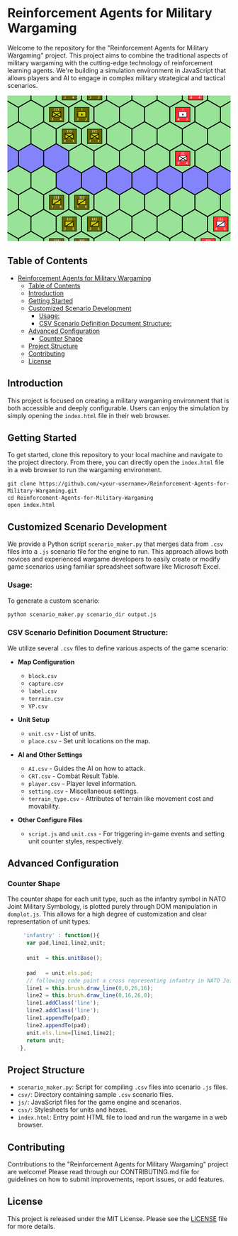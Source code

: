 # Reinforcement Agents for Military Wargaming

Welcome to the repository for the "Reinforcement Agents for Military Wargaming" project. This project aims to combine the traditional aspects of military wargaming with the cutting-edge technology of reinforcement learning agents. We're building a simulation environment in JavaScript that allows players and AI to engage in complex military strategical and tactical scenarios.


![Image](./preview/Reinforcement-Agents-for-Military-Wargaming.png)

## Table of Contents

- [Reinforcement Agents for Military Wargaming](#reinforcement-agents-for-military-wargaming)
  - [Table of Contents](#table-of-contents)
  - [Introduction](#introduction)
  - [Getting Started](#getting-started)
  - [Customized Scenario Development](#customized-scenario-development)
    - [Usage:](#usage)
    - [CSV Scenario Definition Document Structure:](#csv-scenario-definition-document-structure)
  - [Advanced Configuration](#advanced-configuration)
    - [Counter Shape](#counter-shape)
  - [Project Structure](#project-structure)
  - [Contributing](#contributing)
  - [License](#license)

## Introduction

This project is focused on creating a military wargaming environment that is both accessible and deeply configurable. Users can enjoy the simulation by simply opening the `index.html` file in their web browser.

## Getting Started

To get started, clone this repository to your local machine and navigate to the project directory. From there, you can directly open the `index.html` file in a web browser to run the wargaming environment.

```
git clone https://github.com/<your-username>/Reinforcement-Agents-for-Military-Wargaming.git
cd Reinforcement-Agents-for-Military-Wargaming
open index.html
```

## Customized Scenario Development

We provide a Python script `scenario_maker.py` that merges data from `.csv` files into a `.js` scenario file for the engine to run. This approach allows both novices and experienced wargame developers to easily create or modify game scenarios using familiar spreadsheet software like Microsoft Excel.

### Usage:

To generate a custom scenario:

```python
python scenario_maker.py scenario_dir output.js
```

### CSV Scenario Definition Document Structure:

We utilize several `.csv` files to define various aspects of the game scenario:

- **Map Configuration**
  - `block.csv`
  - `capture.csv`
  - `label.csv`
  - `terrain.csv`
  - `VP.csv`

- **Unit Setup**
  - `unit.csv` - List of units.
  - `place.csv` - Set unit locations on the map.

- **AI and Other Settings**
  - `AI.csv` - Guides the AI on how to attack.
  - `CRT.csv` - Combat Result Table.
  - `player.csv` - Player level information.
  - `setting.csv` - Miscellaneous settings.
  - `terrain_type.csv` - Attributes of terrain like movement cost and movability.

- **Other Configure Files**
  - `script.js` and `unit.css` - For triggering in-game events and setting unit counter styles, respectively.

## Advanced Configuration

### Counter Shape

The counter shape for each unit type, such as the infantry symbol in NATO Joint Military Symbology, is plotted purely through DOM manipulation in `domplot.js`. This allows for a high degree of customization and clear representation of unit types.

```javascript
     'infantry' : function(){
      var pad,line1,line2,unit;
      
      unit  = this.unitBase();
      
      pad   = unit.els.pad;
      // following code paint a cross representing infantry in NATO Joint Military Symbology
      line1 = this.brush.draw_line(0,0,26,16);
      line2 = this.brush.draw_line(0,16,26,0);
      line1.addClass('line');
      line2.addClass('line');
      line1.appendTo(pad);
      line2.appendTo(pad);
      unit.els.line=[line1,line2];
      return unit;
    },

```

## Project Structure

- `scenario_maker.py`: Script for compiling `.csv` files into scenario `.js` files.
- `csv/`: Directory containing sample `.csv` scenario files.
- `js/`: JavaScript files for the game engine and scenarios.
- `css/`: Stylesheets for units and hexes.
- `index.html`: Entry point HTML file to load and run the wargame in a web browser.

## Contributing

Contributions to the "Reinforcement Agents for Military Wargaming" project are welcome! Please read through our CONTRIBUTING.md file for guidelines on how to submit improvements, report issues, or add features.

## License

This project is released under the MIT License. Please see the [LICENSE](/License.txt) file for more details.